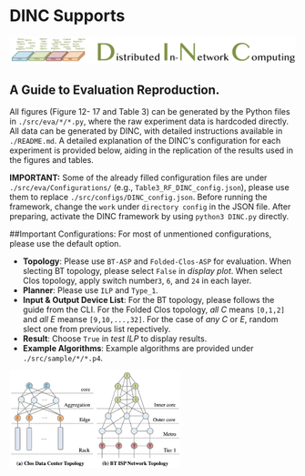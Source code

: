 # DINC Supports
![Planter Logo](../images/logo.png)

## A Guide to Evaluation Reproduction.

All figures (Figure 12-
17 and Table 3) can be generated by the Python files in ```./src/eva/*/*.py```, where the raw experiment data is hardcoded directly. All data can be generated by DINC, with detailed instructions available in ```./README.md```. A detailed explanation of the DINC's configuration for each experiment is provided below, aiding in the replication of the results used in the figures and tables.

**IMPORTANT:** Some of the already filled configuration files are under ```./src/eva/Configurations/``` (e.g., ```Table3_RF_DINC_config.json```), please use them to replace ```./src/configs/DINC_config.json```. Before running the framework, change the ```work``` under ```directory config``` in the JSON file. After preparing, activate the DINC framework by using ```python3 DINC.py``` directly.



##Important Configurations:
For most of unmentioned configurations, please use the default option. 

* **Topology**: Please use ```BT-ASP``` and ```Folded-Clos-ASP``` for evaluation. When slecting BT topology, please select ```False``` in _display plot_. When select Clos topology, apply switch number```3```, ```6```, and ```24``` in each layer.
* **Planner**: Please use ```ILP``` and ```Type_1```.
* **Input & Output Device List**: For the BT topology, please follows the guide from the CLI. For the Folded Clos topology, _all C_ means ```[0,1,2]``` and _all E_ meanse ```[9,10,...,32]```. For the case of _any C_ or _E_, random slect one from previous list repectively.
* **Result**: Choose ```True``` in _test ILP_ to display results.
* **Example Algorithms**: Example algorithms are provided under ```./src/sample/*/*.p4```.

<!--![DINC figure](../..//src/images/topos.png)-->
 <img src="../..//src/images/topos.png" width = "300"  align= left/>
